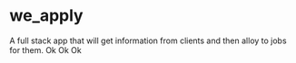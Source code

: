 # we_apply

A full stack app that will get information from clients and then alloy to jobs for them.
Ok
Ok
Ok

